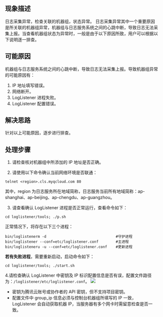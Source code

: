 ## 现象描述
日志采集异常，检查关联的机器组，状态异常。
日志采集异常其中一个重要原因是所关联的机器组异常，机器组与日志服务系统之间的心跳中断，导致日志无法采集上报。当查看机器组状态为异常时，一般是由于以下原因所致，用户可以根据以下说明逐一排查。

## 可能原因
机器组与日志服务系统之间的心跳中断，导致日志无法采集上报。导致机器组异常的可能原因有：
1. IP 地址填写错误。
2. 网络断开。
3. LogListener 进程失败。
4. LogListener 配置错误。

## 解决思路
针对以上可能原因，逐步进行排查。

## 处理步骤
1. 请检查核对机器组中所添加的 IP 地址是否正确。

2. 请使用以下命令确认当前网络环境是否联通：
```
telnet <region>.cls.myqcloud.com 80
```
其中，region 为日志服务所在地域简称，日志服务当前所有地域简称：ap-shanghai、ap-beijing、ap-chengdu、ap-guangzhou。

3. 请查看确认 LogListener 进程是否正常运行，查看命令如下：
```
cd loglistener/tools; ./p.sh
```
正常情况下，将存在以下三个进程：
```
bin/loglistenerm -d                                #守护进程
bin/loglistener --conf=etc/loglistener.conf        #主进程    
bin/loglisteneru -u --conf=etc/loglistener.conf    #更新进程
```
**若有失败进程**，需要重新启动，启动命令如下：
```
cd loglistener/tools; ./start.sh
```

4.请检查确认 LogListener 中密钥及 IP 标识配置信息是否有误，配置文件路径为：`/loglistener/etc/loglistener.conf`。
![](https://main.qcloudimg.com/raw/2deabe7e486a5e75002230ab62518f4b.png)

- 密钥为腾讯云账号或协作者的 API 密钥，但不支持项目密钥。
- 配置文件中 group_ip 信息必须与控制台机器组所填写的 IP 一致，LogListener 会自动获取机器 IP，当服务器有多个网卡时需留意检查是否一致。
